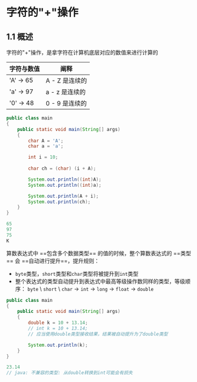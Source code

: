 #  字符的"+"操作

## 1.1 概述

字符的"+"操作，是拿字符在计算机底层对应的数值来进行计算的

| 字符与数值 | 阐释            |
| ---------- | --------------- |
| 'A' -> 65  | A - Z 是连续的  |
| 'a' -> 97  | a - z  是连续的 |
| '0' -> 48  | 0 - 9 是连续的  |

```java
public class main
{
    public static void main(String[] args)
    {
        char A = 'A';
        char a = 'a';

        int i = 10;
        
        char ch = (char) (i + A);

        System.out.println((int)A);
        System.out.println((int)a);

        System.out.println(A + i);
        System.out.println(ch);
    }
}
```

```java
65
97
75
K
```

算数表达式中 ==包含多个数据类型== 的值的时候，整个算数表达式的 ==类型== 会 ==自动进行提升==，提升规则：

- `byte`类型，`short`类型和`char`类型将被提升到`int`类型
- 整个表达式的类型自动提升到表达式中最高等级操作数同样的类型，等级顺序：
  `byte` \ `short` \ `char` → `int` → `long` → `float` → `double`

```java
public class main
{
    public static void main(String[] args)
    {
        double k = 10 + 13.14;
        // int k = 10 + 13.14;
        // 应当使用double类型接收结果，结果被自动提升为了double类型

        System.out.println(k);
    }
}
```

```java
23.14
// java: 不兼容的类型: 从double转换到int可能会有损失
```

